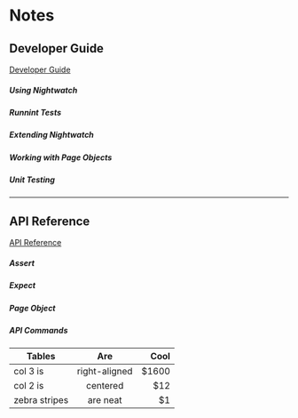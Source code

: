 # Notes

## Developer Guide
[Developer Guide](https://nightwatchjs.org/guide/)


##### Using Nightwatch
##### Runnint Tests 
##### Extending Nightwatch 
##### Working with Page Objects 
##### Unit Testing

___

## API Reference
[API Reference](https://nightwatchjs.org/api/)

##### Assert
##### Expect
##### Page Object
##### API Commands

| Tables        | Are           | Cool  |
| ------------- |:-------------:| -----:|
| col 3 is      | right-aligned | $1600 |
| col 2 is      | centered      |   $12 |
| zebra stripes | are neat      |    $1 |
